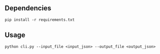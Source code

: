 ## Dependencies

```
pip install -r requirements.txt
```

## Usage

```
python cli.py --input_file <input_json> --output_file <output_json>
```